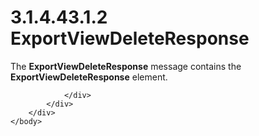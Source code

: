 <html dir="LTR" xmlns:mshelp="http://msdn.microsoft.com/mshelp" xmlns:ddue="http://ddue.schemas.microsoft.com/authoring/2003/5" xmlns:xlink="http://www.w3.org/1999/xlink" xmlns:tool="http://www.microsoft.com/tooltip">
    <head>
        <meta http-equiv="Content-Type" content="text/html; CHARSET=utf-8"></meta>
        <meta name="save" content="history"></meta>
        <title>3.1.4.43.1.2 ExportViewDeleteResponse</title>
        <xml>
            <mshelp:toctitle title="3.1.4.43.1.2 ExportViewDeleteResponse"></mshelp:toctitle>
            <mshelp:rltitle title="[MS-SSMDSWS-15]: ExportViewDeleteResponse"></mshelp:rltitle>
            <mshelp:keyword index="A" term="f6afe25c-436f-4097-86de-9dceb03ef14f"></mshelp:keyword>
            <mshelp:attr name="DCSext.ContentType" value="open specification"></mshelp:attr>
            <mshelp:attr name="AssetID" value="f6afe25c-436f-4097-86de-9dceb03ef14f"></mshelp:attr>
            <mshelp:attr name="TopicType" value="kbRef"></mshelp:attr>
            <mshelp:attr name="DCSext.Title" value="[MS-SSMDSWS-15]: ExportViewDeleteResponse" />
        </xml>
    </head>
    <body>
        <div id="header">
            <h1 class="heading">3.1.4.43.1.2 ExportViewDeleteResponse</h1>
        </div>
        <div id="mainSection">
            <div id="mainBody">
                <div id="allHistory" class="saveHistory"></div>
                <div id="sectionSection0" class="section" name="collapseableSection">
                    

<p>The <b>ExportViewDeleteResponse</b> message contains the <b>ExportViewDeleteResponse</b>
element.</p>


                </div>
            </div>
        </div>
    </body>
</html>